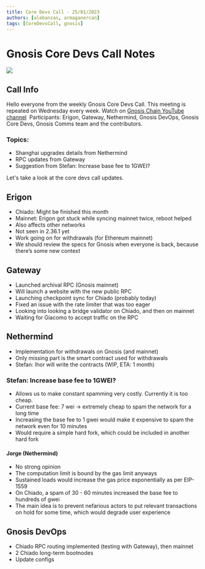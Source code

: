```yaml
---
title: Core Devs Call - 25/01/2023
authors: [alebanzas, armaganercan]
tags: [CoreDevsCall, gnosis]
---
```


# Gnosis Core Devs Call Notes

![](https://i.imgur.com/i8hjL8X.png)


## Call Info

Hello everyone from the weekly Gnosis Core Devs Call. This meeting is repeated on Wednesday every week. Watch on [Gnosis Chain YouTube channel](https://www.youtube.com/watch?v=UUDl-Zyl6pA)
‍
Participants: Erigon, Gateway, Nethermind, Gnosis DevOps, Gnosis Core Devs, Gnosis Comms team and the contributors.

### Topics:

* Shanghai upgrades details from Nethermind
* RPC updates from Gateway
* Suggestion from Stefan: Increase base fee to 1GWEI?

Let's take a look at the core devs call updates.

## Erigon

* Chiado: Might be finished this month
* Mainnet: Erigon got stuck while syncing mainnet twice, reboot helped
* Also affects other networks
* Not seen in 2.36.1 yet
* Work going on for withdrawals (for Ethereum mainnet)
* We should review the specs for Gnosis when everyone is back, because there’s some new context

## Gateway

* Launched archival RPC (Gnosis mainnet)
* Will launch a website with the new public RPC
* Launching checkpoint sync for Chiado (probably today)
* Fixed an issue with the rate limiter that was too eager
* Looking into looking a bridge validator on Chiado, and then on mainnet
* Waiting for Giacomo to accept traffic on the RPC

## Nethermind

* Implementation for withdrawals on Gnosis (and mainnet)
* Only missing part is the smart contract used for withdrawals
* Stefan: Ihor will write the contracts (WIP, ETA: 1 month)

### Stefan: Increase base fee to 1GWEI? ‍
* Allows us to make constant spamming very costly. Currently it is too cheap.
* Current base fee: 7 wei -> extremely cheap to spam the network for a long time
* Increasing the base fee to 1 gwei would make it expensive to spam the network even for 10 minutes
* Would require a simple hard fork, which could be included in another hard fork
‍
#### Jorge (Nethermind)‍
* No strong opinion
* The computation limit is bound by the gas limit anyways
* Sustained loads would increase the gas price exponentially as per EIP-1559
* On Chiado, a spam of 30 - 60 minutes increased the base fee to hundreds of gwei
* The main idea is to prevent nefarious actors to put relevant transactions on hold for some time, which would degrade user experience

## Gnosis DevOps

* Chiado RPC routing implemented (testing with Gateway), then mainnet
* 2 Chiado long-term bootnodes
* Update configs


